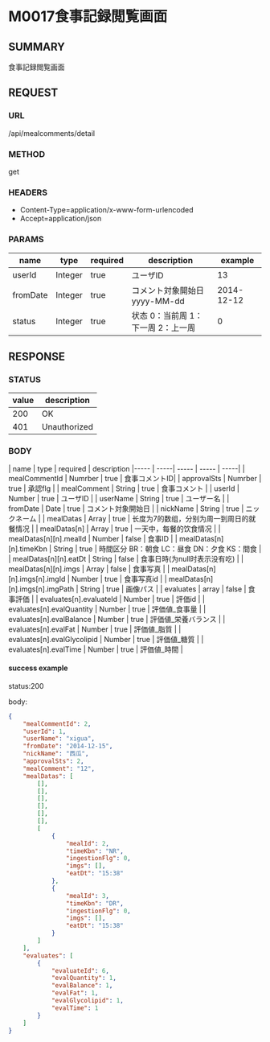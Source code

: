 # M0017食事記録閲覧画面

## SUMMARY
食事記録閲覧画面

## REQUEST

### URL
/api/mealcomments/detail

### METHOD

get

### HEADERS

* Content-Type=application/x-www-form-urlencoded
* Accept=application/json

### PARAMS

| name | type | required | description | example |
|----- | -----| ----- | ----- | -----|
| userId | Integer | true | ユーザID  | 13 |
| fromDate | Integer | true | コメント対象開始日 yyyy-MM-dd | 2014-12-12 |
| status | Integer | true | 状态 0：当前周 1：下一周 2：上一周  | 0 |

## RESPONSE

### STATUS

| value | description |
| ----- | -----|
| 200 | OK |
| 401 |Unauthorized |
### BODY

| name | type | required | description 
|----- | -----| ----- | ----- | -----|
| mealCommentId | Numrber | true | 食事コメントID|
| approvalSts | Numrber | true | 承認flg   |
| mealComment | String | true | 食事コメント  |
| userId | Number | true | ユーザID  |
| userName | String | true  | ユーザー名 |
| fromDate | Date | true  | コメント対象開始日  |
| nickName | String | true  | ニックネーム |
| mealDatas | Array | true | 长度为7的数组，分别为周一到周日的就餐情况 |
| mealDatas[n] | Array | true | 一天中，每餐的饮食情况 |
| mealDatas[n][n].mealId | Number | false | 食事ID  |
| mealDatas[n][n].timeKbn | String | true | 時間区分 BR：朝食 LC：昼食 DN：夕食 KS：間食 |
| mealDatas[n][n].eatDt | String | false | 食事日時(为null时表示没有吃) |
| mealDatas[n][n].imgs | Array | false | 食事写真 |
| mealDatas[n][n].imgs[n].imgId | Number | true | 食事写真id  |
| mealDatas[n][n].imgs[n].imgPath | String | true | 画像パス  |
| evaluates | array | false | 食事評価 |
| evaluates[n].evaluateId | Number | true | 評価id |
| evaluates[n].evalQuantity | Number | true | 評価値_食事量  |
| evaluates[n].evalBalance | Number | true | 評価値_栄養バランス |
| evaluates[n].evalFat | Number | true | 評価値_脂質  |
| evaluates[n].evalGlycolipid | Number | true | 評価値_糖質  |
| evaluates[n].evalTime | Number | true | 評価値_時間  |


#### success example

status:200

body:
```json
{
    "mealCommentId": 2,
    "userId": 1,
    "userName": "xigua",
    "fromDate": "2014-12-15",
    "nickName": "西瓜",
    "approvalSts": 2,
    "mealComment": "12",
    "mealDatas": [
        [],
        [],
        [],
        [],
        [],
        [],
        [
            {
                "mealId": 2,
                "timeKbn": "NR",
                "ingestionFlg": 0,
                "imgs": [],
                "eatDt": "15:38"
            },
            {
                "mealId": 3,
                "timeKbn": "DR",
                "ingestionFlg": 0,
                "imgs": [],
                "eatDt": "15:38"
            }
        ]
    ],
    "evaluates": [
        {
            "evaluateId": 6,
            "evalQuantity": 1,
            "evalBalance": 1,
            "evalFat": 1,
            "evalGlycolipid": 1,
            "evalTime": 1
        }
    ]
}
```

